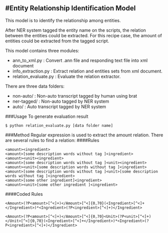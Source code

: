 #Entity Relationship Identification Model
---

This model is to identify the relationship among entities. 

After NER system tagged the entity name on the scripts, the relation between the entities could be extracted. For this recipe case, the amount of entities could be extracted from the tagged script.

This model contains three modules:
* ann_to_xml.py : Convert .ann file and responding text file into xml document
* info_extraction.py : Extract relation and entities sets from xml document.
* relation_evaluate.py : Evaluate the relation extractor.
 
There are three data folders:
* non-auto/ : Non-auto transcript tagged by human using brat
* ner-tagged/ : Non-auto tagged by NER system
* auto/ : Auto transcript tagged by NER system

###Usage
To generate evaluation result 
```
$ python relation_evaluate.py [data folder name]
```

###Method
Regular expression is used to extract the amount relation. There are several rules to find a relation: 
####Rules
```
<amount><ingredient>
<amount>[some description words without tag ]<ingredient>
<amount><unit><ingredient>
<amount>[some description words without tag ]<unit><ingredient>
<amount><unit>[some description words without tag ]<ingredient>
<amount>[some description words without tag ]<unit>[some description words without tag ]<ingredient>
<amount>[some other ingredient]<ingredient>
<amount><unit>[some other ingredient ]<ingredient>
```
####Coded Rules
```
<Amount>(?P<amount>[^<]+)</Amount>[^<]{0,70}(<Ingredient>[^<]+</Ingredient>)*<Ingredient>(?P<ingredient>[^<]+)</Ingredient>

<Amount>(?P<amount>[^<]+)</Amount>[^<]{0,70}<Unit>(?P<unit>[^<]+)</Unit>[^<]{0,70}(<Ingredient>[^<]+</Ingredient>)*<Ingredient>(?P<ingredient>[^<]+)</Ingredient>
```
